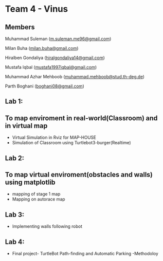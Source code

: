 # Team 4 - Vinus




## Members

Muhammad Suleman (m.suleman.me96@gmail.com)

Milan Buha (milan.buha@gmail.com)

Hiralben Gondaliya (hiralgondaliya14@gmail.com)

Mustafa Iqbal (mustafa1997iqbal@gmail.com)

Muhammad Azhar Mehboob (muhammad.mehboob@stud.th-deg.de)

Parth Boghani (boghani08@gmail.com)


## Lab 1:

## To map enviroment in real-world(Classroom) and in virtual map

- Virtual Simulation in Rviz for MAP-HOUSE
- Simulation of Classroom using Turtlebot3-burger(Realtime)



## Lab 2:

## To map virtual enviroment(obstacles and walls) using matplotlib

- mapping of stage 1 map
- Mapping on autorace map

## Lab 3:
- Implementing walls following robot


## Lab 4:

- Final project- TurtleBot Path-finding and Automatic Parking
    -Methodoloy
    



